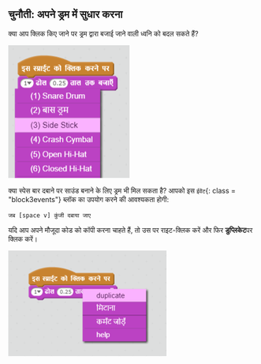 ## चुनौती: अपने ड्रम में सुधार करना

क्या आप क्लिक किए जाने पर ड्रम द्वारा बजाई जाने वाली ध्वनि को बदल सकते हैं?

![screenshot](images/band-drum-sound.png)

क्या स्पेस बार दबाने पर साउंड बनाने के लिए ड्रम भी मिल सकता है? आपको इस `ईवेंट`{: class = "block3events"} ब्लॉक का उपयोग करने की आवश्यकता होगी:

```blocks3
जब [space v] कुंजी दबाया जाए
```

यदि आप अपने मौजूदा कोड को कॉपी करना चाहते हैं, तो उस पर राइट-क्लिक करें और फिर **डुप्लिकेट**पर क्लिक करें।

![स्क्रीनशॉट](images/band-duplicate-code.png)